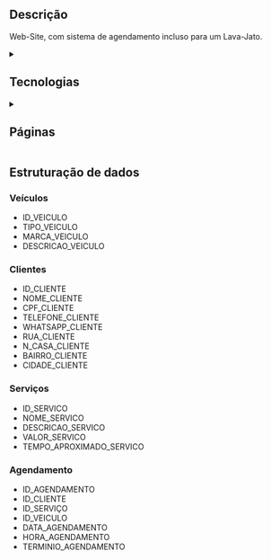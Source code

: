 ## Descrição

Web-Site, com sistema de agendamento incluso para um Lava-Jato.

<details><summary><h2>Tecnologias</h2></summary>

- PHP
- MySQL
- HTML/CSS
- Bootstrap
- JavaScript

</details>

<details><summary><h2>Páginas</h2></summary>

### WebSite

### Tela de Login

### Tela de Cadastro de Usuários

### Painel de Gerenciamento

</details>

<h2>Estruturação de dados</h2>
  
  ### Veículos
  
  - ID_VEICULO
  - TIPO_VEICULO  
  - MARCA_VEICULO 
  - DESCRICAO_VEICULO
  
  ### Clientes
  
  - ID_CLIENTE
  - NOME_CLIENTE
  - CPF_CLIENTE
  - TELEFONE_CLIENTE
  - WHATSAPP_CLIENTE
  - RUA_CLIENTE
  - N_CASA_CLIENTE
  - BAIRRO_CLIENTE
  - CIDADE_CLIENTE  
  
  ### Serviços
  
  - ID_SERVICO
  - NOME_SERVICO
  - DESCRICAO_SERVICO
  - VALOR_SERVICO
  - TEMPO_APROXIMADO_SERVICO
  
  ### Agendamento
  
  - ID_AGENDAMENTO
  - ID_CLIENTE
  - ID_SERVIÇO
  - ID_VEICULO
  - DATA_AGENDAMENTO
  - HORA_AGENDAMENTO
  - TERMINIO_AGENDAMENTO
  

